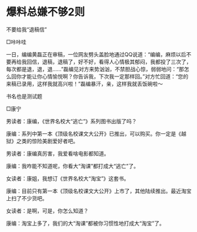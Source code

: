 # 爆料总嫌不够2则

不要给我“退稿信”

□咔咔哇

一日，编编黄磊正在审稿，一位网友劈头盖脸地通过QQ说道：“编编，麻烦以后不要再给我回信，退稿，退稿了，好不好，看得人心情极其郁闷，我都投了三次了，每次都是退，退，退……”磊编见对方来势汹汹，不禁胆战心惊，弱弱地问：“那怎么回你才能让你心情愉悦啊？你告诉我，下次我一定那样回。”对方忙回道：“您的来稿已录用，这样我就高兴啦！”磊编暴汗，亲，这样我就丢饭碗啦～

书名也是测试题

□康宁

男读者：康编，《世界名校大“逃亡”》系列图书出版了吗？

康编：系列中第一本《顶级名校课文大公开》已推出，可以购买。你一定是《越狱》之类的惊险美剧爱好者吧。

男读者：康编真厉害，我爱看啥电影都知道。

康编：我咋能不知道呢，你看大“淘课”都打成大“逃亡”了。

女读者：康姐，我想订《世界名校大“淘宝”》这套书。

康编：目前只有第一本《顶级名校课文大公开》上市了，其他陆续推出。最近淘宝上扫了不少货吧。

女读者：是啊，可是，你怎么知道？

康编：淘宝上多了，我们的大“淘课”都被你习惯性地打成大“淘宝”了。